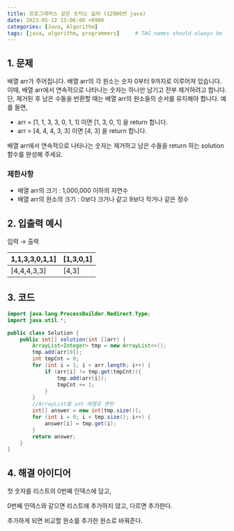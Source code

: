 ```yaml
---
title: 프로그래머스 같은 숫자는 싫어 (12906번 java)
date: 2023-05-12 15:06:00 +0900
categories: [Java, Algorithm]
tags: [java, algorithm, programmers]     # TAG names should always be lowercase
---
```

## 1. 문제

배열 arr가 주어집니다. 배열 arr의 각 원소는 숫자 0부터 9까지로 이루어져 있습니다. 이때, 배열 arr에서 연속적으로 나타나는 숫자는 하나만 남기고 전부 제거하려고 합니다. 단, 제거된 후 남은 수들을 반환할 때는 배열 arr의 원소들의 순서를 유지해야 합니다. 예를 들면,

- arr = [1, 1, 3, 3, 0, 1, 1] 이면 [1, 3, 0, 1] 을 return 합니다.
- arr = [4, 4, 4, 3, 3] 이면 [4, 3] 을 return 합니다.

배열 arr에서 연속적으로 나타나는 숫자는 제거하고 남은 수들을 return 하는 solution 함수를 완성해 주세요.

### 제한사항

- 배열 arr의 크기 : 1,000,000 이하의 자연수
- 배열 arr의 원소의 크기 : 0보다 크거나 같고 9보다 작거나 같은 정수

## 2. 입출력 예시

입력 → 출력

| 1,1,3,3,0,1,1] | [1,3,0,1] |
| --- | --- |
| [4,4,4,3,3] | [4,3] |

## 3. 코드

```java
import java.lang.ProcessBuilder.Redirect.Type;
import java.util.*;

public class Solution {
    public int[] solution(int []arr) {
        ArrayList<Integer> tmp = new ArrayList<>();
        tmp.add(arr[0]);
        int tmpCnt = 0;
        for (int i = 1; i < arr.length; i++) {
            if (arr[i] != tmp.get(tmpCnt)){
                tmp.add(arr[i]);
                tmpCnt += 1;
            }
        }
        //ArrayList를 int 배열로 변한
        int[] answer = new int[tmp.size()];
        for (int i = 0; i < tmp.size(); i++) {
            answer[i] = tmp.get(i);
        }
        return answer;
    }
}
```

## 4. 해결 아이디어

첫 숫자를 리스트의 0번째 인덱스에 담고,

0번째 인덱스와 같으면 리스트에 추가하지 않고, 다르면 추가한다.

추가하게 되면 비교할 원소를 추가한 원소로 바꿔준다.
